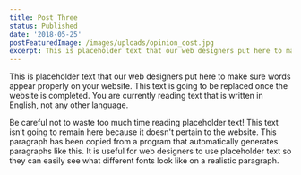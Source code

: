 ```yaml
---
title: Post Three
status: Published
date: '2018-05-25'
postFeaturedImage: /images/uploads/opinion_cost.jpg
excerpt: This is placeholder text that our web designers put here to make sure words appear properly on your website. This text is going to be replaced once the website is completed. You are currently reading text that is written in English, not any other language.
---
```


This is placeholder text that our web designers put here to make sure words appear properly on your website. This text is going to be replaced once the website is completed. You are currently reading text that is written in English, not any other language.

Be careful not to waste too much time reading placeholder text! This text isn’t going to remain here because it doesn't pertain to the website. This paragraph has been copied from a program that automatically generates paragraphs like this. It is useful for web designers to use placeholder text so they can easily see what different fonts look like on a realistic paragraph.
